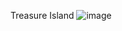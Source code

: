 Treasure Island
![image](https://github.com/user-attachments/assets/7abcf896-9cf5-4d8c-aa19-e22927c263e4)
